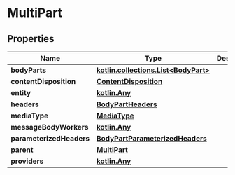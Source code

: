 
# MultiPart

## Properties
| Name | Type | Description | Notes |
| ------------ | ------------- | ------------- | ------------- |
| **bodyParts** | [**kotlin.collections.List&lt;BodyPart&gt;**](BodyPart.md) |  |  [optional] |
| **contentDisposition** | [**ContentDisposition**](ContentDisposition.md) |  |  [optional] |
| **entity** | [**kotlin.Any**](.md) |  |  [optional] |
| **headers** | [**BodyPartHeaders**](BodyPartHeaders.md) |  |  [optional] |
| **mediaType** | [**MediaType**](MediaType.md) |  |  [optional] |
| **messageBodyWorkers** | [**kotlin.Any**](.md) |  |  [optional] |
| **parameterizedHeaders** | [**BodyPartParameterizedHeaders**](BodyPartParameterizedHeaders.md) |  |  [optional] |
| **parent** | [**MultiPart**](MultiPart.md) |  |  [optional] |
| **providers** | [**kotlin.Any**](.md) |  |  [optional] |



